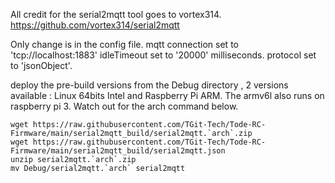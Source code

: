All credit for the serial2mqtt tool goes to vortex314.
https://github.com/vortex314/serial2mqtt

Only change is in the config file.
mqtt connection set to 'tcp://localhost:1883'
idleTimeout set to '20000' milliseconds.
protocol set to 'jsonObject'.

deploy the pre-build versions from the Debug directory , 2 versions available : Linux 64bits Intel and Raspberry Pi ARM. The armv6l also runs on raspberry pi 3. Watch out for the arch command below.

	wget https://raw.githubusercontent.com/TGit-Tech/Tode-RC-Firmware/main/serial2mqtt_build/serial2mqtt.`arch`.zip
	wget https://raw.githubusercontent.com/TGit-Tech/Tode-RC-Firmware/main/serial2mqtt_build/serial2mqtt.json
	unzip serial2mqtt.`arch`.zip
	mv Debug/serial2mqtt.`arch` serial2mqtt
